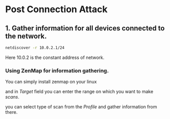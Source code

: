 # Post Connection Attack


## 1. Gather information for all devices connected to the network.
``` bash
netdiscover -r 10.0.2.1/24
```
Here 10.0.2 is the constant address of network.

### Using ZenMap for information gathering.
You can simply install zenmap on your linux

and in *Target* field you can enter the range on which you want to make *scans*.

you can select type of scan from the *Profile* and gather information from there.
